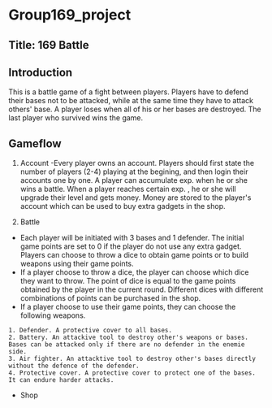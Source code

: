 # Group169_project
## Title: 169 Battle

## Introduction
This is a battle game of a fight between players. Players have to defend their bases not to be attacked, while at the same time they have to attack others' base. A player loses when all of his or her bases are destroyed. The last player who survived wins the game.

## Gameflow
1. Account
  -Every player owns an account. Players should first state the number of players (2-4) playing at the begining, and then login their accounts one by one. A player can accumulate exp. when he or she wins a battle. When a player reaches certain exp. , he or she will upgrade their level and gets money. Money are stored to the player's account which can be used to buy extra gadgets in the shop.

2. Battle
  - Each player will be initiated with 3 bases and 1 defender. The initial game points are set to 0 if the player do not use any extra gadget. Players can choose to throw a dice to obtain game points or to build weapons using their game points.
  - If a player choose to throw a dice, the player can choose which dice they want to throw. The point of dice is equal to the game points obtained by the player in the current round. Different dices with different combinations of points can be purchased in the shop.
  - If a player choose to use their game points, they can choose the following weapons.
  ```
  1. Defender. A protective cover to all bases.
  2. Battery. An attackive tool to destroy other's weapons or bases. Bases can be attacked only if there are no defender in the enemie side.
  3. Air fighter. An attacktive tool to destroy other's bases directly without the defence of the defender.
  4. Protective cover. A protective cover to protect one of the bases. It can endure harder attacks.
  ```
  

- Shop

